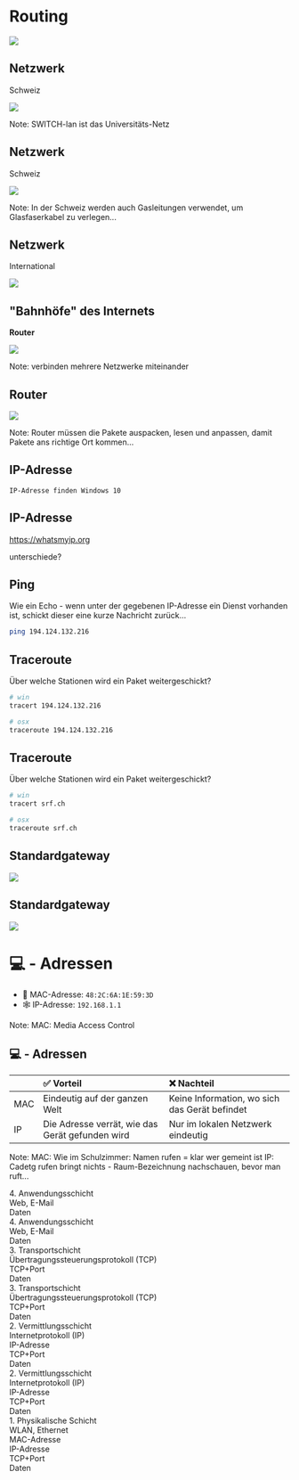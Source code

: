 # Routing

![](images/highway.jpg)


## Netzwerk

Schweiz

<div class="full">

![](images/switch-lan.jpg)

</div>

Note:
SWITCH-lan ist das Universitäts-Netz


## Netzwerk

Schweiz

<div class="full">

![](images/gascom-lan.png)

</div>

Note:
In der Schweiz werden auch Gasleitungen verwendet, um Glasfaserkabel zu verlegen...


## Netzwerk

International

<div class="full">

![](images/international-lan.png)

</div>



## "Bahnhöfe" des Internets

**Router**

<div class="full">

![](images/routing.svg)

</div>

Note:
verbinden mehrere Netzwerke miteinander


## Router

<div class="full">

![](images/routing-ip-packages.svg)

</div>

Note:
Router müssen die Pakete auspacken, lesen und anpassen, damit Pakete ans richtige Ort kommen...



## IP-Adresse

```
IP-Adresse finden Windows 10
```


## IP-Adresse

https://whatsmyip.org

unterschiede?


## Ping

Wie ein Echo - wenn unter der gegebenen IP-Adresse ein Dienst vorhanden ist, schickt dieser eine kurze Nachricht zurück...

```sh
ping 194.124.132.216
```


## Traceroute

Über welche Stationen wird ein Paket weitergeschickt?

```sh
# win
tracert 194.124.132.216

# osx
traceroute 194.124.132.216
```


## Traceroute

Über welche Stationen wird ein Paket weitergeschickt?

```sh
# win
tracert srf.ch

# osx
traceroute srf.ch
```



## Standardgateway

![](images/ipconfig.png)


## Standardgateway

![](images/netstat.png)


# 💻 - Adressen

- 📡 MAC-Adresse: `48:2C:6A:1E:59:3D`
- 🕸 IP-Adresse: `192.168.1.1`

Note:
MAC: Media Access Control


## 💻 - Adressen

|     | ✅ Vorteil                         | ❌ Nachteil                                     |
| :-- | :-------------------------------- | :---------------------------------------------- |
| MAC | Eindeutig auf der ganzen Welt     | Keine Information, wo sich das Gerät befindet   |
| IP  | Die Adresse verrät, wie das Gerät gefunden wird | Nur im lokalen Netzwerk eindeutig |

Note:
MAC: Wie im Schulzimmer: Namen rufen = klar wer gemeint ist
IP: Cadetg rufen bringt nichts - Raum-Bezeichnung nachschauen, bevor man ruft...

<div>
<div class="level">
<div class="details data">
    <div>4. Anwendungs&shy;schicht</div>
</div>
<div class="details">
    <div>Web, E-Mail</div>
</div>
<div class="spacer"></div>
<div class="highlight package data">Daten</div>
</div>
</div>

<div>
<div class="level">
<div class="details data">
    <div>4. Anwendungs&shy;schicht</div>
</div>
<div class="details">
    <div>Web, E-Mail</div>
</div>
<div class="spacer"></div>
<div class="highlight package data">Daten</div>
</div>

<div class="level">
<div class="details tcp">
    <div>3. Transportschicht</div>
</div>
<div class="details">
    <div>Über&shy;tragungs&shy;steuerungs&shy;protokoll &shy;(TCP)</div>
</div>
<div class="spacer"></div>
<div class="highlight package tcp">
    TCP+Port
    <div class="package data">Daten</div>
</div>
</div>

</div>

<div>
<div class="level">
<div class="details tcp">
    <div>3. Transportschicht</div>
</div>
<div class="details">
    <div>Über&shy;tragungs&shy;steuerungs&shy;protokoll &shy;(TCP)</div>
</div>
<div class="spacer"></div>
<div class="highlight package tcp">
    TCP+Port
    <div class="package data">Daten</div>
</div>
</div>

<div class="level">
<div class="details ip">
    <div>2. Vermittlungs&shy;schicht</div>
</div>
<div class="details">
    <div>Internet&shy;protokoll &shy;(IP)</div>
</div>
<div class="spacer"></div>
<div class="highlight package ip">
    IP-Adresse
    <div class="package tcp">
    TCP+Port
    <div class="package data">Daten</div>
    </div>
</div>
</div>

<div>
<div class="level">
<div class="details ip">
    <div>2. Vermittlungs&shy;schicht</div>
</div>
<div class="details">
    <div>Internet&shy;protokoll &shy;(IP)</div>
</div>
<div class="spacer"></div>
<div class="highlight package ip">
    IP-Adresse
    <div class="package tcp">
    TCP+Port
    <div class="package data">Daten</div>
    </div>
</div>
</div>
<div class="level">
<div class="details mac">
    <div>1. Physikalische Schicht</div>
</div>
<div class="details">
    <div>WLAN, Ethernet</div>
</div>
<div class="spacer"></div>
<div class="highlight package mac">
    MAC-Adresse
    <div class="package ip">
    IP-Adresse
    <div class="package tcp">
        TCP+Port
        <div class="package data">Daten</div>
    </div>
    </div>
</div>
</div>
</div>
